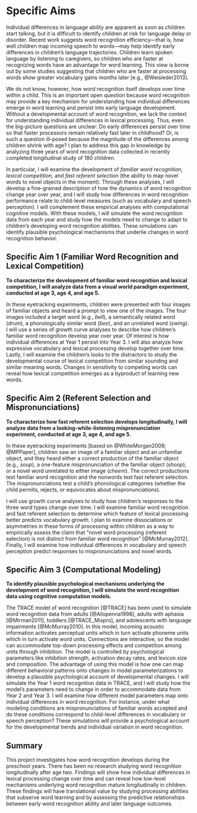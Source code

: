 
Specific Aims
=============

Individual differences in language ability are apparent as soon as
children start talking, but it is difficult to identify children at risk
for language delay or disorder. Recent work suggests word recognition
efficiency—that is, how well children map incoming speech to words—may
help identify early differences in children’s language trajectories.
Children learn spoken language by listening to caregivers, so children
who are faster at recognizing words have an advantage for word learning.
This view is borne out by some studies suggesting that children who are
faster at processing words show greater vocabulary gains months later
[e.g., @Weisleder2013].

We do not know, however, how word recognition itself develops over time
within a child. This is an important open question because word
recognition may provide a key mechanism for understanding how individual
differences emerge in word learning and persist into early language
development. Without a developmental account of word recognition, we
lack the context for understanding individual differences in lexical
processing. Thus, even the big-picture questions are unclear: Do early
differences persist over time so that faster processors remain
relatively fast later in childhood? Or, is such a question ill-posed
because the magnitude of the differences among children shrink with age?
I plan to address this gap in knowledge by analyzing three years of word
recognition data collected in recently completed longitudinal study of
180 children.

In particular, I will examine the development of *familiar word
recognition*, *lexical competition,* and *fast referent selection* (the
ability to map novel words to novel objects in the moment). Through
these analyses, I will develop a fine-grained description of how the
dynamics of word recognition change year over year, and I will study how
differences in word recognition performance relate to child-level
measures (such as vocabulary and speech perception). I will complement
these empirical analyses with computational cognitive models. With these
models, I will simulate the word recognition data from each year and
study how the models need to change to adapt to children’s developing
word recognition abilities. These simulations can identify plausible
psychological mechanisms that underlie changes in word recognition
behavior.

Specific Aim 1 (Familiar Word Recognition and Lexical Competition)
------------------------------------------------------------------

**To characterize the development of familiar word recognition and
lexical competition, I will analyze data from a visual world paradigm
experiment, conducted at age 3, age 4, and age 5.**

In these eyetracking experiments, children were presented with four
images of familiar objects and heard a prompt to view one of the images.
The four images included a target word (e.g., *bell*), a semantically
related word (*drum*), a phonologically similar word (*bee*), and an
unrelated word (*swing*). I will use a series of growth curve analyses
to describe how children’s familiar word recognition develop year over
year. Of interest is how individual differences at Year 1 persist into
Year 3. I will also analyze how expressive vocabulary and lexical
processing develop together over time. Lastly, I will examine the
children’s looks to the distractors to study the developmental course of
lexical competition from similar sounding and similar meaning words.
Changes in sensitivity to competing words can reveal how lexical
competition emerges as a byproduct of learning new words.

Specific Aim 2 (Referent Selection and Mispronunciations)
---------------------------------------------------------

**To characterize how fast referent selection develops longitudinally, I
will analyze data from a looking-while-listening mispronunciation
experiment, conducted at age 3, age 4, and age 5.**

In these eyetracking experiments [based on @WhiteMorgan2008; @MPPaper],
children saw an image of a familiar object and an unfamiliar object, and
they heard either a correct production of the familiar object (e.g.,
*soup*), a one-feature mispronunciation of the familiar object
(*shoop*), or a novel word unrelated to either image (*cheem*). The
correct productions test familiar word recognition and the nonwords test
fast referent selection. The mispronunciations test a child’s
phonological categories (whether the child permits, rejects, or
equivocates about mispronunciations).

I will use growth curve analyses to study how children’s responses to
the three word types change over time. I will examine familiar word
recognition and fast referent selection to determine which feature of
lexical processing better predicts vocabulary growth. I plan to examine
dissociations or asymmetries in these forms of processing within
children as a way to empirically assess the claim that "novel word
processing (referent selection) is not distinct from familiar word
recognition" [@McMurray2012]. Finally, I will examine how individual
differences in vocabulary and speech perception predict responses to
mispronunciations and novel words.

Specific Aim 3 (Computational Modeling)
---------------------------------------

**To identify plausible psychological mechanisms underlying the
development of word recognition, I will simulate the word recognition
data using cognitive computation models.**

The TRACE model of word recognition [@TRACE] has been used to simulate
word recognition data from adults [@Allopenna1998], adults with aphasia
[@Mirman2011], toddlers [@TRACE_Mispro], and adolescents with language
impairments [@McMurray2010]. In this model, incoming acoustic
information activates perceptual units which in turn activate phoneme
units which in turn activate word units. Connections are interactive, so
the model can accommodate top-down processing effects and competition
among units through inhibition. The model is controlled by psychological
parameters like inhibition strength, activation decay rates, and lexicon
size and composition. The advantage of using this model is how one can
map different behavioral patterns onto changes in model
parameterizations to develop a plausible psychological account of
developmental changes. I will simulate the Year 1 word recognition data
in TRACE, and I will study how the model’s parameters need to change in
order to accommodate data from Year 2 and Year 3. I will examine how
different model parameters map onto individual differences in word
recognition. For instance, under what modeling conditions are
mispronunciations of familiar words accepted and do these conditions
correspond to child-level differences in vocabulary or speech
perception? These simulations will provide a psychological account for
the developmental trends and individual variation in word recognition.

Summary
-------

This project investigates how word recognition develops during the
preschool years. There has been no research studying word recognition
longitudinally after age two. Findings will show how individual
differences in lexical processing change over time and can reveal how
low-level mechanisms underlying word recognition mature longitudinally
in children. These findings will have translational value by studying
processing abilities that subserve word learning and by assessing the
predictive relationships between early word recognition ability and
later language outcomes.
